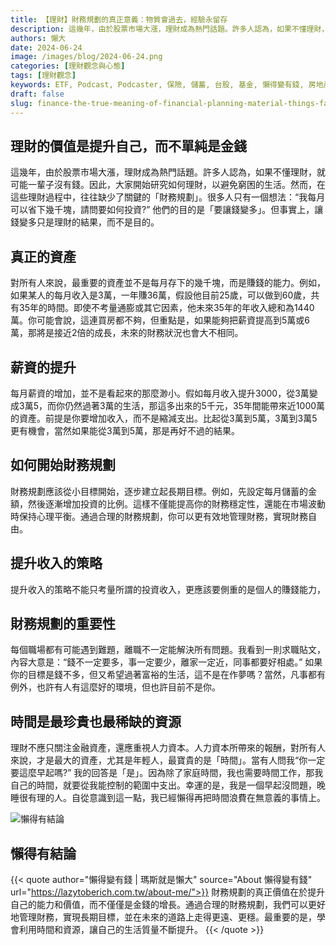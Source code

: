 ```yaml
---
title: 【理財】財務規劃的真正意義：物質會過去，經驗永留存
description: 這幾年，由於股票市場大漲，理財成為熱門話題。許多人認為，如果不懂理財，就可能一輩子沒有錢。因此，大家開始研究如何理財，以避免窮困的生活。然而，在這些理財過程中，往往缺少了關鍵的「財務規劃」。很多人只有一個想法：“我每月可以省下幾千塊，請問要如何投資?” 他們的目的是「要讓錢變多」。但事實上，讓錢變多只是理財的結果，而不是目的。
authors: 懶大
date: 2024-06-24
image: /images/blog/2024-06-24.png
categories: [理財觀念與心態]
tags: [理財觀念]
keywords: ETF, Podcast, Podcaster, 保險, 儲蓄, 台股, 基金, 懶得變有錢, 房地產, 投資, 投資理財, 支出, 收入, 理財, 理財規劃, 瑪斯理財兩三事, 稅務, 總體經濟, 美股, 職涯心得, 股利收入, 複委託, 記帳, 讀書心得, 財務規劃, 財商, 貸款, 資產配置, 退休規劃, 開源節流
draft: false
slug: finance-the-true-meaning-of-financial-planning-material-things-fade-experiences-last-forever
---
```

## 理財的價值是提升自己，而不單純是金錢

這幾年，由於股票市場大漲，理財成為熱門話題。許多人認為，如果不懂理財，就可能一輩子沒有錢。因此，大家開始研究如何理財，以避免窮困的生活。然而，在這些理財過程中，往往缺少了關鍵的「財務規劃」。很多人只有一個想法：“我每月可以省下幾千塊，請問要如何投資?” 他們的目的是「要讓錢變多」。但事實上，讓錢變多只是理財的結果，而不是目的。

## 真正的資產

對所有人來說，最重要的資產並不是每月存下的幾千塊，而是賺錢的能力。例如，如果某人的每月收入是3萬，一年賺36萬，假設他目前25歲，可以做到60歲，共有35年的時間。即使不考量通膨或其它因素，他未來35年的年收入總和為1440萬。你可能會說，這連買房都不夠，但重點是，如果能夠把薪資提高到5萬或6萬，那將是接近2倍的成長，未來的財務狀況也會大不相同。

## 薪資的提升

每月薪資的增加，並不是看起來的那麼渺小。假如每月收入提升3000，從3萬變成3萬5，而你仍然過著3萬的生活，那這多出來的5千元，35年間能帶來近1000萬的資產。前提是你要增加收入，而不是縮減支出。比起從3萬到5萬，3萬到3萬5更有機會，當然如果能從3萬到5萬，那是再好不過的結果。

## 如何開始財務規劃

財務規劃應該從小目標開始，逐步建立起長期目標。例如，先設定每月儲蓄的金額，然後逐漸增加投資的比例。這樣不僅能提高你的財務穩定性，還能在市場波動時保持心理平衡。通過合理的財務規劃，你可以更有效地管理財務，實現財務自由。

## 提升收入的策略

提升收入的策略不能只考量所謂的投資收入，更應該要側重的是個人的賺錢能力，

## 財務規劃的重要性

每個職場都有可能遇到難題，離職不一定能解決所有問題。我看到一則求職貼文，內容大意是：“錢不一定要多，事一定要少，離家一定近，同事都要好相處。” 如果你的目標是錢不多，但又希望過著富裕的生活，這不是在作夢嗎？當然，凡事都有例外，也許有人有這麼好的環境，但也許目前不是你。

## 時間是最珍貴也最稀缺的資源

理財不應只關注金融資產，還應重視人力資本。人力資本所帶來的報酬，對所有人來說，才是最大的資產，尤其是年輕人，最寶貴的是「時間」。當有人問我“你一定要這麼早起嗎?” 我的回答是「是」。因為除了家庭時間，我也需要時間工作，那我自己的時間，就要從我能控制的範圍中支出。幸運的是，我是一個早起沒問題，晚睡很有理的人。自從意識到這一點，我已經懶得再把時間浪費在無意義的事情上。

![懶得有結論](/images/blog/lazytobeconclude.svg)
## 懶得有結論

{{< quote author="懶得變有錢 | 瑪斯就是懶大" source="About 懶得變有錢" url="https://lazytoberich.com.tw/about-me/">}}
財務規劃的真正價值在於提升自己的能力和價值，而不僅僅是金錢的增長。通過合理的財務規劃，我們可以更好地管理財務，實現長期目標，並在未來的道路上走得更遠、更穩。最重要的是，學會利用時間和資源，讓自己的生活質量不斷提升。
{{< /quote >}}

